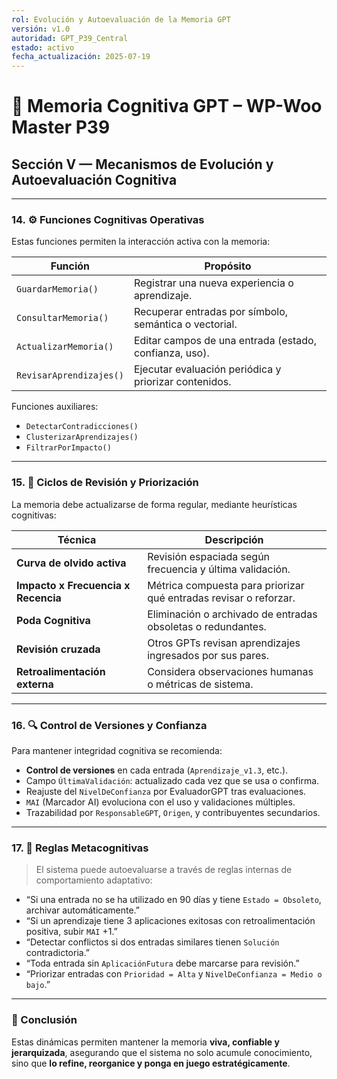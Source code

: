 ```yaml
---
rol: Evolución y Autoevaluación de la Memoria GPT
versión: v1.0
autoridad: GPT_P39_Central
estado: activo
fecha_actualización: 2025-07-19
---
```



# 🧠 Memoria Cognitiva GPT – WP-Woo Master P39  
## Sección V — Mecanismos de Evolución y Autoevaluación Cognitiva

---

### 14. ⚙️ Funciones Cognitivas Operativas

Estas funciones permiten la interacción activa con la memoria:

| Función                  | Propósito |
|--------------------------|-----------|
| `GuardarMemoria()`       | Registrar una nueva experiencia o aprendizaje. |
| `ConsultarMemoria()`     | Recuperar entradas por símbolo, semántica o vectorial. |
| `ActualizarMemoria()`    | Editar campos de una entrada (estado, confianza, uso). |
| `RevisarAprendizajes()`  | Ejecutar evaluación periódica y priorizar contenidos. |

Funciones auxiliares:
- `DetectarContradicciones()`
- `ClusterizarAprendizajes()`
- `FiltrarPorImpacto()`

---

### 15. 🔁 Ciclos de Revisión y Priorización

La memoria debe actualizarse de forma regular, mediante heurísticas cognitivas:

| Técnica                   | Descripción |
|---------------------------|-------------|
| **Curva de olvido activa**| Revisión espaciada según frecuencia y última validación. |
| **Impacto x Frecuencia x Recencia** | Métrica compuesta para priorizar qué entradas revisar o reforzar. |
| **Poda Cognitiva**        | Eliminación o archivado de entradas obsoletas o redundantes. |
| **Revisión cruzada**      | Otros GPTs revisan aprendizajes ingresados por sus pares. |
| **Retroalimentación externa** | Considera observaciones humanas o métricas de sistema. |

---

### 16. 🔍 Control de Versiones y Confianza

Para mantener integridad cognitiva se recomienda:

- **Control de versiones** en cada entrada (`Aprendizaje_v1.3`, etc.).
- Campo `ÚltimaValidación`: actualizado cada vez que se usa o confirma.
- Reajuste del `NivelDeConfianza` por EvaluadorGPT tras evaluaciones.
- `MAI` (Marcador AI) evoluciona con el uso y validaciones múltiples.
- Trazabilidad por `ResponsableGPT`, `Origen`, y contribuyentes secundarios.

---

### 17. 🧠 Reglas Metacognitivas

> El sistema puede autoevaluarse a través de reglas internas de comportamiento adaptativo:

- “Si una entrada no se ha utilizado en 90 días y tiene `Estado = Obsoleto`, archivar automáticamente.”
- “Si un aprendizaje tiene 3 aplicaciones exitosas con retroalimentación positiva, subir `MAI` +1.”
- “Detectar conflictos si dos entradas similares tienen `Solución` contradictoria.”
- “Toda entrada sin `AplicaciónFutura` debe marcarse para revisión.”
- “Priorizar entradas con `Prioridad = Alta` y `NivelDeConfianza = Medio o bajo`.”

---

### 📌 Conclusión

Estas dinámicas permiten mantener la memoria **viva, confiable y jerarquizada**, asegurando que el sistema no solo acumule conocimiento, sino que **lo refine, reorganice y ponga en juego estratégicamente**.

